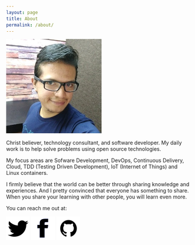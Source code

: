 ```yaml
---
layout: page
title: About
permalink: /about/
---
```


![My Profile Photo](/assets/img/profile_photo.png)

Christ believer, technology consultant, and software developer. My daily work is to help solve problems using open source technologies.

My focus areas are Sofware Development, DevOps, Continuous Delivery, Cloud, TDD (Testing Driven Development), IoT (Internet of Things) and Linux containers.

I firmly believe that the world can be better through sharing knowledge and experiences. And I pretty convinced that everyone has something to share. When you share your learning with other people, you will learn even more.

You can reach me out at:

[![Twitter](/assets/img/twitter.png)](https://twitter.com/_faustocv)
[![Facebook](/assets/img/facebook.png)](https://www.facebook.com/fausto.castaneda.v)
[![Github](/assets/img/github.png)](https://github.com/faustocv)


